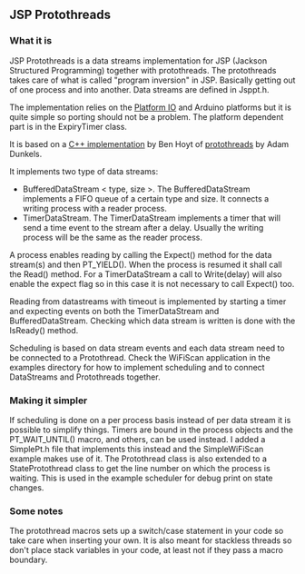 ## JSP Protothreads

### What it is

JSP Protothreads is a data streams implementation for JSP
(Jackson Structured Programming) together with protothreads. The protothreads
takes care of what is called "program inversion" in JSP. Basically getting
out of one process and into another. Data streams are defined in Jsppt.h.

The implementation relies on the [Platform IO](http://platformio.org/) and
Arduino platforms but it is quite simple so porting should not be a problem.
The platform dependent part is in the ExpiryTimer class.

It is based on a [C++ implementation](https://github.com/benhoyt/protothreads-cpp)
by Ben Hoyt of [protothreads](http://dunkels.com/adam/pt/)
by Adam Dunkels.

It implements two type of data streams:
* BufferedDataStream < type, size >. The BufferedDataStream implements a FIFO queue of a certain type and size.
  It connects a writing process with a reader process.
* TimerDataStream.
  The TimerDataStream implements a timer that will send a time event to the
  stream after a delay. Usually the writing process will be the same as the
  reader process.

A process enables reading by calling the Expect() method for the data
stream(s) and then PT_YIELD(). When the process is resumed it shall call the
Read() method. For a TimerDataStream a call to Write(delay) will also enable the
expect flag so in this case it is not necessary to call Expect() too.

Reading from datastreams with timeout is implemented by starting a timer and
expecting events on both the TimerDataStream and BufferedDataStream. Checking
which data stream is written is done with the IsReady() method.

Scheduling is based on data stream events and each data stream need to be
connected to a Protothread. Check the WiFiScan application in the examples
directory for how to implement scheduling and to connect DataStreams and
Protothreads together.

### Making it simpler

If scheduling is done on a per process basis instead of per data stream it is
possible to simplify things. Timers are bound in the process objects and the
PT_WAIT_UNTIL() macro, and others, can be used instead.
I added a SimplePt.h file that implements this instead and the SimpleWiFiScan
example makes use of it. The Protothread class is also extended to a
StateProtothread class to get the line number on which the process is waiting.
This is used in the example scheduler for debug print on state changes.

### Some notes

The protothread macros sets up a switch/case statement in your code so take
care when inserting your own. It is also meant for stackless threads so don't
place stack variables in your code, at least not if they pass a macro boundary.
